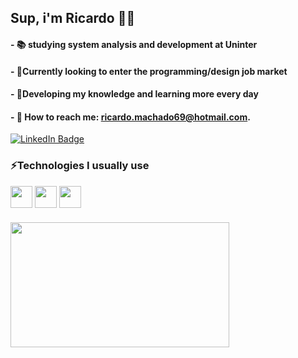 
## Sup, i'm Ricardo 🤙🏽
#### - 📚 studying system analysis and development at Uninter

#### - 🔭Currently looking to enter the programming/design job market

#### - 🤔Developing my knowledge and learning more every day

#### - 📧 How to reach me: ricardo.machado69@hotmail.com.

<div id="badges">
  <a href="(https://www.linkedin.com/in/ricardo-alexandre-de-souza-machado-7b7a62244/)">
    <img src="https://img.shields.io/badge/LinkedIn-blue?style=for-the-badge&logo=linkedin&logoColor=white" alt="LinkedIn Badge"/>
  </a>
  
### ⚡Technologies I usually use 

<div style="display: inline_block">
         <img src="https://img.shields.io/badge/CSS3-1572B6?style=for-the-badge&logo=css3&logoColor=white" height=35 align=center > 
         <img src="https://img.shields.io/badge/HTML5-E34F26?style=for-the-badge&logo=html5&logoColor=white" height=35 align=center >  
         <img src="https://img.shields.io/badge/JavaScript-323330?style=for-the-badge&logo=javascript&logoColor=F7DF1E" height=35 align=center >
  
###

<div align="left"> 
  <img src="https://media3.giphy.com/media/GOkSd8HOAMudy/giphy.gif" width="350" height="200"/>
</div>

